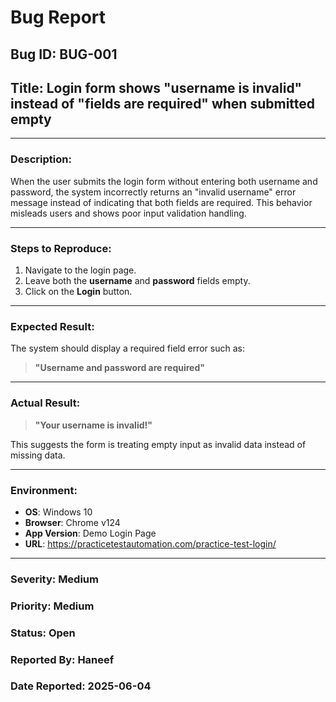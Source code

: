 #  Bug Report

## Bug ID: BUG-001  
## Title: Login form shows "username is invalid" instead of "fields are required" when submitted empty

---

###  Description:
When the user submits the login form without entering both username and password, the system incorrectly returns an "invalid username" error message instead of indicating that both fields are required. This behavior misleads users and shows poor input validation handling.

---

###  Steps to Reproduce:
1. Navigate to the login page.
2. Leave both the **username** and **password** fields empty.
3. Click on the **Login** button.

---

###  Expected Result:
The system should display a required field error such as:  
> **"Username and password are required"**

---

###  Actual Result:
> **"Your username is invalid!"**

This suggests the form is treating empty input as invalid data instead of missing data.

---

###  Environment:
- **OS**: Windows 10  
- **Browser**: Chrome v124  
- **App Version**: Demo Login Page  
- **URL**: https://practicetestautomation.com/practice-test-login/

---

###  Severity: Medium  
###  Priority: Medium  
###  Status: Open  
###  Reported By: Haneef  
###  Date Reported: 2025-06-04
